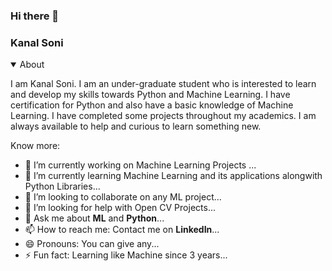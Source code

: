 ### Hi there 👋

### Kanal Soni


<details open>
  <summary>About</summary>
  <p>I am Kanal Soni. I am an under-graduate student who is interested to learn and develop my skills towards Python and Machine Learning. I have certification for Python and also have a basic knowledge of Machine Learning. I have completed some projects throughout my academics. I am always available to help and curious to learn something new.</p>
</details>

<!--
**kanalsoni/kanalsoni** is a ✨ _special_ ✨ repository because its `README.md` (this file) appears on your GitHub profile.

Here are some ideas to get you sta

- 🔭 I’m currently working on ...
- 🌱 I’m currently learning ...
- 👯 I’m looking to collaborate on ...
- 🤔 I’m looking for help with ...
- 💬 Ask me about ...
- 📫 How to reach me: ...
- 😄 Pronouns: ...
- ⚡ Fun fact: ...
-->
Know more:

- 🔭 I’m currently working on Machine Learning Projects ...
- 🌱 I’m currently learning Machine Learning and its applications alongwith Python Libraries...
- 👯 I’m looking to collaborate on any ML project...
- 🤔 I’m looking for help with Open CV Projects...
- 💬 Ask me about <b>ML</b> and <b>Python</b>...
- 📫 How to reach me: Contact me on <b>LinkedIn</b>...
- 😄 Pronouns: You can give any...
- ⚡ Fun fact: Learning like Machine since 3 years...
